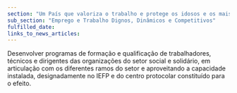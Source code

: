 ```yaml
---
section: "Um País que valoriza o trabalho e protege os idosos e os mais vulneráveis"
sub_section: "Emprego e Trabalho Dignos, Dinâmicos e Competitivos"
fulfilled_date:
links_to_news_articles:
---
```


Desenvolver programas de formação e qualificação de trabalhadores, técnicos e dirigentes das organizações do setor social e solidário, em articulação com os diferentes ramos do setor e aproveitando a capacidade instalada, designadamente no IEFP e do centro protocolar constituído para o efeito.
